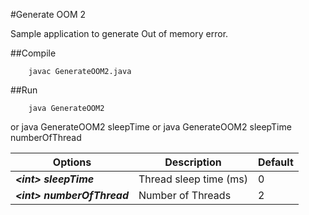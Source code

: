 #Generate OOM 2

Sample application to generate Out of memory error. 

##Compile

        javac GenerateOOM2.java

##Run

        java GenerateOOM2
or
        java GenerateOOM2 <int> sleepTime
or
        java GenerateOOM2 <int> sleepTime <int> numberOfThread



| Options  |  Description  | Default |
| --------|---------|-------|
|***\<int> sleepTime*** | Thread sleep time (ms) | 0 |
| ***\<int> numberOfThread*** | Number of Threads | 2 |
